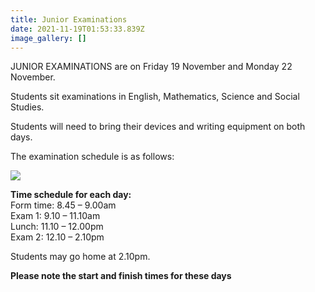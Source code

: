 ```yaml
---
title: Junior Examinations
date: 2021-11-19T01:53:33.839Z
image_gallery: []
---
```

JUNIOR EXAMINATIONS are on Friday 19 November and Monday 22 November.

Students sit examinations in English, Mathematics, Science and Social Studies.

Students will need to bring their devices and writing equipment on both days.

The examination schedule is as follows:

![](https://res.cloudinary.com/whanganuihigh/image/upload/v1636677341/Events/Junior_Exam_Timetable.jpg)



**Time schedule for each day:**  
Form time:  	8.45 – 9.00am  
Exam 1:       	9.10 – 11.10am  
Lunch:         	11.10 – 12.00pm  
Exam 2:       	12.10 – 2.10pm  

Students may go home at 2.10pm.  

 **Please note the start and finish times for these days**